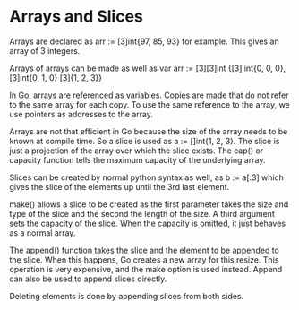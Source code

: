 # Arrays and Slices

Arrays are declared as arr := [3]int{97, 85, 93} for example. This gives an array of 3 integers.

Arrays of arrays can be made as well as 
var arr := [3][3]int {[3] int{0, 0, 0}, [3]int{0, 1, 0} [3]{1, 2, 3}}

In Go, arrays are referenced as variables. Copies are made that do not refer to the same array for each copy. To use the same reference to the array, we use pointers as addresses to the array.

Arrays are not that efficient in Go because the size of the array needs to be known at compile time. So a slice is used as a := []int{1, 2, 3}.
The slice is just a projection of the array over which the slice exists. The cap() or capacity function tells the maximum capacity of the underlying array.

Slices can be created by normal python syntax as well, as b := a[:3] which gives the slice of the elements up until the 3rd last element.

make() allows a slice to be created as the first parameter takes the size and type of the slice and the second the length of the size. A third argument sets the capacity of the slice. When the capacity is omitted, it just behaves as a normal array.

The append() function takes the slice and the element to be appended to the slice. When this happens, Go creates a new array for this resize. This operation is very expensive, and the make option is used instead. Append can also be used to append slices directly.

Deleting elements is done by appending slices from both sides.
